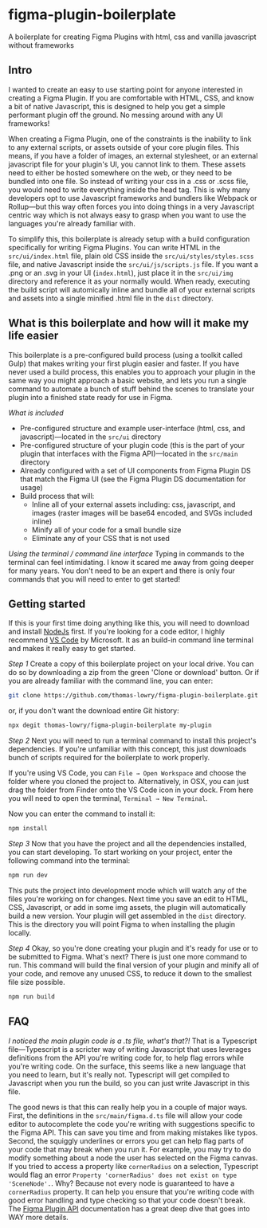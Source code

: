 # figma-plugin-boilerplate
 A boilerplate for creating Figma Plugins with html, css and vanilla javascript without frameworks

## Intro
I wanted to create an easy to use starting point for anyone interested in creating a Figma Plugin. If you are comfortable with HTML, CSS, and know a bit of native Javascript, this is designed to help you get a simple performant plugin off the ground. No messing around with any UI frameworks!

When creating a Figma Plugin, one of the constraints is the inability to link to any external scripts, or assets outside of your core plugin files. This means, if you have a folder of images, an external stylesheet, or an external javascript file for your plugin's UI, you cannot link to them. These assets need to either be hosted somewhere on the web, or they need to be bundled into one file. So instead of writing your css in a .css or .scss file, you would need to write everything inside the head tag. This is why many developers opt to use Javascript frameworks and bundlers like Webpack or Rollup—but this way often forces you into doing things in a very Javascript centric way which is not always easy to grasp when you want to use the languages you're already familiar with.

To simplify this, this boilerplate is already setup with a build configuration specifically for writing Figma Plugins. You can write HTML in the `src/ui/index.html` file, plain old CSS inside the `src/ui/styles/styles.scss` file, and native Javascript inside the `src/ui/js/scripts.js` file. If you want a .png or an .svg in your UI (`index.html`), just place it in the `src/ui/img` directory and reference it as your normally would. When ready, executing the build script will automically inline and bundle all of your external scripts and assets into a single minified .html file in the `dist` directory.

## What is this boilerplate and how will it make my life easier
This boilerplate is a pre-configured build process (using a toolkit called Gulp) that makes writing your first plugin easier and faster. If you have never used a build process, this enables you to approach your plugin in the same way you might approach a basic website, and lets you run a single command to automate a bunch of stuff behind the scenes to translate your plugin into a finished state ready for use in Figma.

*What is included*
- Pre-configured structure and example user-interface (html, css, and javascript)—located in the `src/ui` directory
- Pre-configured structure of your plugin code (this is the part of your plugin that interfaces with the Figma API)—located in the `src/main` directory
- Already configured with a set of UI components from Figma Plugin DS that match the Figma UI (see the Figma Plugin DS documentation for usage)
- Build process that will:
    - Inline all of your external assets including: css, javascript, and images (raster images will be base64 encoded, and SVGs included inline)
    - Minify all of your code for a small bundle size
    - Eliminate any of your CSS that is not used

*Using the terminal / command line interface*
Typing in commands to the terminal can feel intimidating. I know it scared me away from going deeper for many years. You don't need to be an expert and there is only four commands that you will need to enter to get started!


## Getting started

If this is your first time doing anything like this, you will need to download and install [NodeJs](https://nodejs.org/en/) first. If you're looking for a code editor, I highly recommend [VS Code](https://code.visualstudio.com/) by Microsoft. It as an build-in command line terminal and makes it really easy to get started.

*Step 1*
Create a copy of this boilerplate project on your local drive. You can do so by downloading a zip from the green 'Clone or download' button. Or if you are already familiar with the command line, you can enter:
```bash 
git clone https://github.com/thomas-lowry/figma-plugin-boilerplate.git
```
or, if you don't want the download entire Git history:
```bash 
npx degit thomas-lowry/figma-plugin-boilerplate my-plugin
```

*Step 2*
Next you will need to run a terminal command to install this project's dependencies. If you're unfamiliar with this concept, this just downloads bunch of scripts required for the boilerplate to work properly. 

If you're using VS Code, you can `File → Open Workspace` and choose the folder where you cloned the project to. Alternatively, in OSX, you can just drag the folder from Finder onto the VS Code icon in your dock. From here you will need to open the terminal, `Terminal → New Terminal`.

Now you can enter the command to install it:
```bash 
npm install
```

*Step 3*
Now that you have the project and all the dependencies installed, you can start developing. To start working on your project, enter the following command into the terminal:
```bash 
npm run dev
```

This puts the project into development mode which will watch any of the files you're working on for changes. Next time you save an edit to HTML, CSS, Javascript, or add in some img assets, the plugin will automatically build a new version. Your plugin will get assembled in the `dist` directory. This is the directory you will point Figma to when installing the plugin locally.

*Step 4*
Okay, so you're done creating your plugin and it's ready for use or to be submitted to Figma. What's next? There is just one more command to run. This command will build the final version of your plugin and minify all of your code, and remove any unused CSS, to reduce it down to the smallest file size possible.
```bash 
npm run build
```


## FAQ

*I noticed the main plugin code is a .ts file, what's that?!*
That is a Typescript file—Typescript is a scricter way of writing Javascript that uses leverages definitions from the API you're writing code for, to help flag errors while you're writing code. On the surface, this seems like a new language that you need to learn, but it's really not. Typescript will get compiled to Javascript when you run the build, so you can just write Javascript in this file.

The good news is that this can really help you in a couple of major ways. First, the definitions in the `src/main/figma.d.ts` file will allow your code editor to autocomplete the code you're writing with suggestions specific to the Figma API. This can save you time and from making mistakes like typos. Second, the squiggly underlines or errors you get can help flag parts of your code that may break when you run it. For example, you may try to do modify something about a node the user has selected on the Figma canvas. If you tried to access a property like `cornerRadius` on a selection, Typescript would flag an error `Property 'cornerRadius' does not exist on type 'SceneNode'.`. Why? Because not every node is guaranteed to have a `cornerRadius` property. It can help you ensure that you're writing code with good error handling and type checking so that your code doesn't break. The [Figma Plugin API](https://www.figma.com/plugin-docs/typescript/) documentation has a great deep dive that goes into WAY more details.